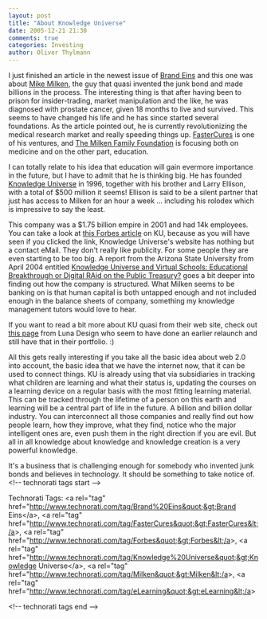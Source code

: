 ```yaml
---
layout: post
title: "About Knowledge Universe"
date: 2005-12-21 21:30
comments: true
categories: Investing
author: Oliver Thylmann
---
```









I just finished an article in the newest issue of [Brand Eins](http://www.brandeins.de/) and this one was about [Mike Milken](http://www.mikemilken.com/), the guy that quasi invented the junk bond and made billions in the process. The interesting thing is that after having been to prison for insider-trading, market manipulation and the like, he was diagnosed with prostate cancer, given 18 months to live and survived. This seems to have changed his life and he has since started several foundations. As the article pointed out, he is currently revolutionizing the medical research market and really speeding things up. [FasterCures](http://www.fastercures.org/home.php?flash=yes) is one of his ventures, and [The Milken Family Foundation](http://www.mff.org/) is focusing both on medicine and on the other part, education.

I can totally relate to his idea that education will gain evermore importance in the future, but I have to admit that he is thinking big. He has founded [Knowledge Universe](http://www.knowledgeu.com/) in 1996, together with his brother and Larry Ellison, with a total of $500 million it seems! Ellison is said to be a silent partner that just has access to Milken for an hour a week ... including his rolodex which is impressive to say the least.

This company was a $1.75 billion empire in 2001 and had 14k employees. You can take a look at [this Forbes article](http://www.forbes.com/asap/2001/0910/064.html) on KU, because as you will have seen if you clicked the link, Knowledge Universe's website has nothing but a contact eMail. They don't really like publicity. For some people they are even starting to be too big. A report from the Arizona State University from April 2004 entitled [Knowledge Universe and Virtual Schools: Educational Breakthrough or Digital RAid on the Public Treasury?](http://www.asu.edu/educ/epsl/EPRU/documents/EPSL-0404-118-EPRU.pdf) goes a bit deeper into finding out how the company is structured. What Milken seems to be banking on is that human capital is both untapped enough and not included enough in the balance sheets of company, something my knowledge management tutors would love to hear.

If you want to read a bit more about KU quasi from their web site, check out [this page](http://www.lunadesign.net/portfolio/ku.html) from Luna Design who seem to have done an earlier relaunch and still have that in their portfolio. :)

All this gets really interesting if you take all the basic idea about web 2.0 into account, the basic idea that we have the internet now, that it can be used to connect things. KU is already using that via subsidiaries in tracking what children are learning and what their status is, updating the courses on a learning device on a regular basis with the most fitting learning material. This can be tracked through the lifetime of a person on this earth and learning will be a central part of life in the future. A billion and billion dollar industry. You can interconnect all those companies and really find out how people learn, how they improve, what they find, notice who the major intelligent ones are, even push them in the right direction if you are evil. But all in all knowledge about knowledge and knowledge creation is a very powerful knowledge.

It's a business that is challenging enough for somebody who invented junk bonds and believes in technology. It should be something to take notice of.
&lt;!-- technorati tags start --&gt;

Technorati Tags: &lt;a rel=&quot;tag&quot; href=&quot;http://www.technorati.com/tag/Brand%20Eins&quot;&gt;Brand Eins&lt;/a&gt;, &lt;a rel=&quot;tag&quot; href=&quot;http://www.technorati.com/tag/FasterCures&quot;&gt;FasterCures&lt;/a&gt;, &lt;a rel=&quot;tag&quot; href=&quot;http://www.technorati.com/tag/Forbes&quot;&gt;Forbes&lt;/a&gt;, &lt;a rel=&quot;tag&quot; href=&quot;http://www.technorati.com/tag/Knowledge%20Universe&quot;&gt;Knowledge Universe&lt;/a&gt;, &lt;a rel=&quot;tag&quot; href=&quot;http://www.technorati.com/tag/Milken&quot;&gt;Milken&lt;/a&gt;, &lt;a rel=&quot;tag&quot; href=&quot;http://www.technorati.com/tag/eLearning&quot;&gt;eLearning&lt;/a&gt;

&lt;!-- technorati tags end --&gt;


